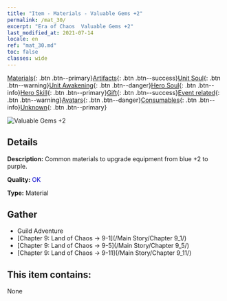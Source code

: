 ```yaml
---
title: "Item - Materials - Valuable Gems +2"
permalink: /mat_30/
excerpt: "Era of Chaos  Valuable Gems +2"
last_modified_at: 2021-07-14
locale: en
ref: "mat_30.md"
toc: false
classes: wide
---
```

 [Materials](/Items/){: .btn .btn--primary}[Artifacts](/Items/Artifacts/){: .btn .btn--success}[Unit Soul](/Items/UnitSoul/){: .btn .btn--warning}[Unit Awakening](/Items/UnitAwakening/){: .btn .btn--danger}[Hero Soul](/Items/HeroSoul/){: .btn .btn--info}[Hero Skill](/Items/HeroSkill/){: .btn .btn--primary}[Gift](/Items/Gift/){: .btn .btn--success}[Event related](/Items/Events/){: .btn .btn--warning}[Avatars](/Items/Avatars/){: .btn .btn--danger}[Consumables](/Items/Consumables/){: .btn .btn--info}[Unknown](/Items/Unknown/){: .btn .btn--primary}

 ![Valuable Gems +2](/images/t/i_cailiao_baoshi1.png)

## Details
 **Description:** Common materials to upgrade equipment from blue +2 to purple.

 **Quality:** <span style="color: #0000CD">OK</span>

 **Type:** Material

## Gather

*    Guild Adventure 
*    [Chapter 9: Land of Chaos -> 9-1](/Main Story/Chapter 9_1/) 
*    [Chapter 9: Land of Chaos -> 9-5](/Main Story/Chapter 9_5/) 
*    [Chapter 9: Land of Chaos -> 9-11](/Main Story/Chapter 9_11/) 

## This item contains:

  None

